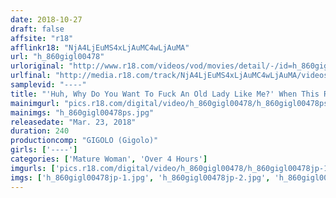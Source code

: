 ```yaml
---
date: 2018-10-27
draft: false
affsite: "r18"
afflinkr18: "NjA4LjEuMS4xLjAuMC4wLjAuMA"
url: "h_860gigl00478"
urloriginal: "http://www.r18.com/videos/vod/movies/detail/-/id=h_860gigl00478"
urlfinal: "http://media.r18.com/track/NjA4LjEuMS4xLjAuMC4wLjAuMA/videos/vod/movies/detail/-/id=h_860gigl00478"
samplevid: "----"
title: "'Huh, Why Do You Want To Fuck An Old Lady Like Me?' When This Ripe Old Housemaid Who Had Forgotten What It Felt Like To Be A Woman Had A Kiss Stolen From Her By A Boy Young Enough To Be Her Son, No More Words Were Necessary"
mainimgurl: "pics.r18.com/digital/video/h_860gigl00478/h_860gigl00478ps.jpg"
mainimgs: "h_860gigl00478ps.jpg"
releasedate: "Mar. 23, 2018"
duration: 240
productioncomp: "GIGOLO (Gigolo)"
girls: ['----']
categories: ['Mature Woman', 'Over 4 Hours']
imgurls: ['pics.r18.com/digital/video/h_860gigl00478/h_860gigl00478jp-1.jpg', 'pics.r18.com/digital/video/h_860gigl00478/h_860gigl00478jp-2.jpg', 'pics.r18.com/digital/video/h_860gigl00478/h_860gigl00478jp-3.jpg', 'pics.r18.com/digital/video/h_860gigl00478/h_860gigl00478jp-4.jpg', 'pics.r18.com/digital/video/h_860gigl00478/h_860gigl00478jp-5.jpg', 'pics.r18.com/digital/video/h_860gigl00478/h_860gigl00478jp-6.jpg', 'pics.r18.com/digital/video/h_860gigl00478/h_860gigl00478jp-7.jpg', 'pics.r18.com/digital/video/h_860gigl00478/h_860gigl00478jp-8.jpg', 'pics.r18.com/digital/video/h_860gigl00478/h_860gigl00478jp-9.jpg', 'pics.r18.com/digital/video/h_860gigl00478/h_860gigl00478jp-10.jpg', 'pics.r18.com/digital/video/h_860gigl00478/h_860gigl00478jp-11.jpg', 'pics.r18.com/digital/video/h_860gigl00478/h_860gigl00478jp-12.jpg', 'pics.r18.com/digital/video/h_860gigl00478/h_860gigl00478jp-13.jpg', 'pics.r18.com/digital/video/h_860gigl00478/h_860gigl00478jp-14.jpg', 'pics.r18.com/digital/video/h_860gigl00478/h_860gigl00478jp-15.jpg', 'pics.r18.com/digital/video/h_860gigl00478/h_860gigl00478jp-16.jpg', 'pics.r18.com/digital/video/h_860gigl00478/h_860gigl00478jp-17.jpg', 'pics.r18.com/digital/video/h_860gigl00478/h_860gigl00478jp-18.jpg', 'pics.r18.com/digital/video/h_860gigl00478/h_860gigl00478jp-19.jpg', 'pics.r18.com/digital/video/h_860gigl00478/h_860gigl00478jp-20.jpg']
imgs: ['h_860gigl00478jp-1.jpg', 'h_860gigl00478jp-2.jpg', 'h_860gigl00478jp-3.jpg', 'h_860gigl00478jp-4.jpg', 'h_860gigl00478jp-5.jpg', 'h_860gigl00478jp-6.jpg', 'h_860gigl00478jp-7.jpg', 'h_860gigl00478jp-8.jpg', 'h_860gigl00478jp-9.jpg', 'h_860gigl00478jp-10.jpg', 'h_860gigl00478jp-11.jpg', 'h_860gigl00478jp-12.jpg', 'h_860gigl00478jp-13.jpg', 'h_860gigl00478jp-14.jpg', 'h_860gigl00478jp-15.jpg', 'h_860gigl00478jp-16.jpg', 'h_860gigl00478jp-17.jpg', 'h_860gigl00478jp-18.jpg', 'h_860gigl00478jp-19.jpg', 'h_860gigl00478jp-20.jpg']
---
```

